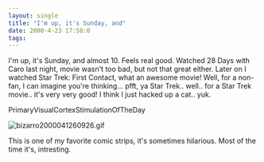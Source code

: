 ```yaml
---
layout: single
title: "I'm up, it's Sunday, and"
date: 2000-4-23 17:58:0
tags: 
---
```


I'm up, it's Sunday, and almost 10. Feels real good. Watched 28 Days with Caro last night, movie wasn't too bad, but not that great either. Later on I watched Star Trek: First Contact, what an awesome movie! Well, for a non-fan, I can imagine you're thinking... pfft, ya Star Trek.. well.. for a Star Trek movie.. it's very very good! I think I just hacked up a cat.. yuk.




PrimaryVisualCortexStimulationOfTheDay



![bizarro2000041260926.gif][1]






This is one of my favorite comic strips, it's sometimes hilarious. Most of the time it's, intresting.



   [1]: http://2.bp.blogspot.com/-0vzlBW6h0b4/Tn0PqP5NDSI/AAAAAAAAAF8/W8JaQ3574Jc/s320/bizarro2000041260926.gif
